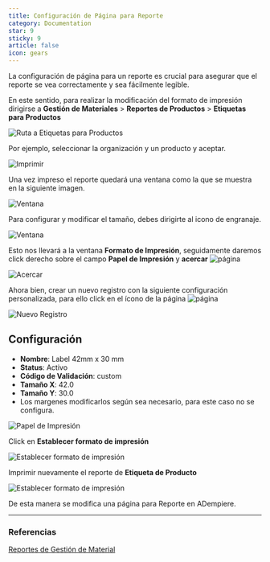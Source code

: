 ```yaml
---
title: Configuración de Página para Reporte
category: Documentation
star: 9
sticky: 9
article: false
icon: gears
---
```


La configuración de página para un reporte es crucial para asegurar que el reporte se vea correctamente y sea fácilmente legible.

En este sentido, para realizar la modificación del formato de impresión dirigirse a **Gestión de Materiales** > **Reportes de Productos** > **Etiquetas para Productos**

![Ruta a Etiquetas para Productos](/assets/img/docs/general/path.png)

Por ejemplo, seleccionar la organización y un producto y aceptar.

![Imprimir](/assets/img/docs/general/product-label.png)

Una vez impreso el reporte quedará una ventana como la que se muestra en la siguiente imagen.

![Ventana](/assets/img/docs/general/print.png)

Para configurar y modificar el tamaño, debes dirigirte al icono de engranaje.

![Ventana](/assets/img/docs/general/select-config.png)

Esto nos llevará a la ventana **Formato de Impresión**, seguidamente daremos click derecho sobre el campo **Papel de Impresión** y **acercar**   ![**página**](/assets/img/docs/basic-rules/image9.png) 

![Acercar](/assets/img/docs/general/print-format.png)

Ahora bien, crear un nuevo registro con la siguiente configuración personalizada, para ello click en el ícono de la página  ![**página**](/assets/img/docs/basic-rules/image3.png)

![Nuevo Registro](/assets/img/docs/general/new-record.png)

## Configuración

- **Nombre**: Label 42mm x 30 mm
- **Status**: Activo
- **Código de Validación**: custom
- **Tamaño X**: 42.0
- **Tamaño Y**: 30.0
- Los margenes modificarlos según sea necesario, para este caso no se configura.

![Papel de Impresión](/assets/img/docs/general/print-paper.png)

Click en **Establecer formato de impresión**

![Establecer formato de impresión](/assets/img/docs/general/set-print-format.png)

Imprimir nuevamente el reporte de **Etiqueta de Producto**

![Establecer formato de impresión](/assets/img/docs/general/product-labe-42x30mm.png)

De esta manera se modifica una página para Reporte en ADempiere.

---

### Referencias

[Reportes de Gestión de Material](https://docs.erpya.com/docs/material-management/material-management-reports.html)
